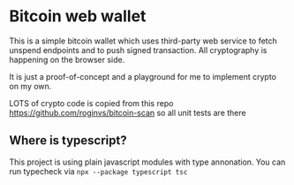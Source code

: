 # Bitcoin web wallet

This is a simple bitcoin wallet which uses third-party web service to fetch unspend endpoints and to push signed transaction. All cryptography is happening on the browser side.

It is just a proof-of-concept and a playground for me to implement crypto on my own.

LOTS of crypto code is copied from this repo https://github.com/roginvs/bitcoin-scan so all unit tests are there

## Where is typescript?

This project is using plain javascript modules with type annonation. You can run typecheck via `npx --package typescript tsc`
